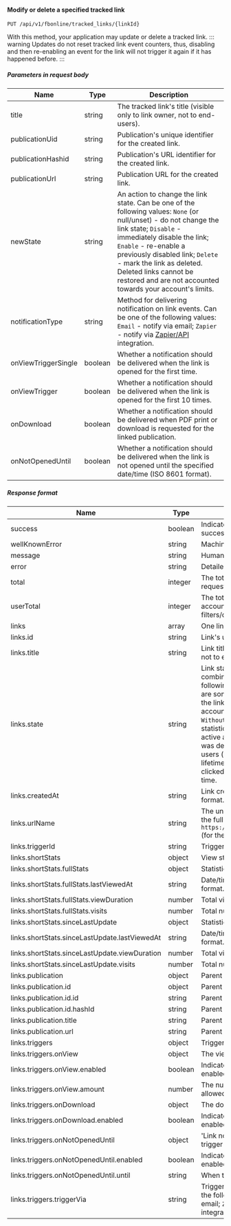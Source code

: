 #### Modify or delete a specified tracked link
`PUT /api/v1/fbonline/tracked_links/{linkId}`

With this method, your application may update or delete a tracked link.
::: warning
Updates do not reset tracked link event counters, thus, disabling and then re-enabling an event for the link
will not trigger it again if it has happened before.
:::
##### Parameters in request body
|Name|Type|Description|
|-|-|-|
|title|string|The tracked link's title (visible only to link owner, not to end-users).|
|publicationUid|string|Publication's unique identifier for the created link.|
|publicationHashid|string|Publication's URL identifier for the created link.|
|publicationUrl|string|Publication URL for the created link.|
|newState|string|An action to change the link state. Can be one of the following values: `None` (or null/unset) - do not change the link state; `Disable` - immediately disable the link; `Enable` - re-enable a previously disabled link; `Delete` - mark the link as deleted. Deleted links cannot be restored and are not accounted towards your account's limits. |
|notificationType|string|Method for delivering notification on link events. Can be one of the following values: `Email` - notify via email;  `Zapier` - notify via [Zapier/API](https://zapier.com/) integration.|
|onViewTriggerSingle|boolean|Whether a notification should be delivered when the link is opened for the first time.|
|onViewTrigger|boolean|Whether a notification should be delivered when the link is opened for the first 10 times.|
|onDownload|boolean|Whether a notification should be delivered when PDF print or download is requested for the linked publication.|
|onNotOpenedUntil|boolean|Whether a notification should be delivered when the link is not opened until the specified date/time (ISO 8601 format).|
##### Response format
|Name|Type|Description|
|-|-|-|
|success|boolean|Indicates whether your request was succesful or not.|
|wellKnownError|string|Machine-readable error code.|
|message|string|Human-readable error message.|
|error|string|Detailed error code.|
|total|integer|The total number of links matching your request (one).|
|userTotal|integer|The total number of links in your account (disregarding filters/offset/count).|
|links|array|One link matching your request.|
|links.id|string|Link's unique identifier.|
|links.title|string|Link title (visible only to the link owner, not to end-users).|
|links.state|string|Link state. It may consist of any combination (comma separated) of the following values: `WithNewData` - there are some new statistics collected for the link which you haven't seen via your account (views via API do not count); `WithoutNewData` - there are no 'unseen' statistics for the link; `Active` - the link is active and enabled; `Deleted` - the link was deleted and unavailable to end-users (readers); `Expired` - the link's lifetime has ended since it was not clicked on before the set expiration time.|
|links.createdAt|string|Link creation timestamp. ISO 8601 date format.|
|links.urlName|string|The unique URL part of the link. To get the full URL, you should prefix it with `https://online.flippingbook.com/link/` (for the default domain).|
|links.triggerId|string|Trigger identifier for the link.|
|links.shortStats|object|View statistics for the link.|
|links.shortStats.fullStats|object|Statistics for the tracked link.|
|links.shortStats.fullStats.lastViewedAt|string|Date/time of the last view, ISO 8601 format.|
|links.shortStats.fullStats.viewDuration|number|Total viewing time (seconds).|
|links.shortStats.fullStats.visits|number|Total number of views.|
|links.shortStats.sinceLastUpdate|object|Statistics for the tracked link.|
|links.shortStats.sinceLastUpdate.lastViewedAt|string|Date/time of the last view, ISO 8601 format.|
|links.shortStats.sinceLastUpdate.viewDuration|number|Total viewing time (seconds).|
|links.shortStats.sinceLastUpdate.visits|number|Total number of views.|
|links.publication|object|Parent publication excerpt.|
|links.publication.id|object|Parent publication identifiers.|
|links.publication.id.id|string|Parent publication's unique identifier.|
|links.publication.id.hashId|string|Parent publication's URL identifier.|
|links.publication.title|string|Parent publication's name.|
|links.publication.url|string|Parent publication's canonical URL.|
|links.triggers|object|Triggers for the link.|
|links.triggers.onView|object|The view trigger for the link.|
|links.triggers.onView.enabled|boolean|Indicates whether this trigger is enabled.|
|links.triggers.onView.amount|number|The number of times that this trigger is allowed to fire.|
|links.triggers.onDownload|object|The download trigger for the link.|
|links.triggers.onDownload.enabled|boolean|Indicates whether this trigger is enabled.|
|links.triggers.onNotOpenedUntil|object|'Link not opened before a set date' trigger for the link.|
|links.triggers.onNotOpenedUntil.enabled|boolean|Indicates whether this trigger is enabled.|
|links.triggers.onNotOpenedUntil.until|string|When this trigger should fire.|
|links.triggers.triggerVia|string|Trigger delivery method. Can be one of the following values:  `Email` - notify via email;  `Zapier` - notify via [Zapier/API](https://zapier.com/) integration.|
